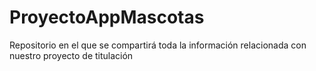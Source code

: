 # ProyectoAppMascotas
Repositorio en el que se compartirá toda la información relacionada con nuestro proyecto de titulación
